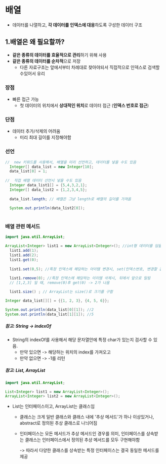 # 배열

- 데이터를 나열하고, **각 데이터를 인덱스에 대응**하도록 구성한 데이터 구조

## 1.배열은 왜 필요할까? 

- **같은 종류의 데이터를 효율적으로 관리**하기 위해 사용
- **같은 종류의 데이터를 순차적**으로 저장
    - 다른 자료구조는 앞에서부터 차례대로 찾아야되서 직접적으로 인덱스로 검색할 수있어서 유리

### 장점
- 빠른 접근 가능 
  - 첫 데이터의 위치에서 **상대적인 위치**로 데이터 접근 (**인덱스 번호로 접근**)

### 단점 
- 데이터 추가/삭제의 어려움
  - 미리 최대 길이를 지정해야함


### 선언

```java
//  new 키워드를 사용해서, 배열을 미리 선언하고, 데이터를 넣을 수도 있음
  Integer[] data_list = new Integer[10];
  data_list[0] = 1;
  
//  직접 배열 데이터 선언시 넣을 수도 있음 
  Integer data_list1[] = {5,4,3,2,1};
  Integer[] data_list2 = {1,2,3,4,5};
  
  data_list.length; // 배열은 그냥 length로 배열의 길이를 가져옴
  
  System.out.println(data_list2[0]);
  
```

### 배열 관련 메서드
```java
import java.util.ArrayList;

ArrayList<Integer> list1 = new ArrayList<Integer>(); //int형 데이터를 담을 수 있는 가변 길이의 배열 선언
  list1.add(1);
  list1.add(2);
  list1.get(0);
  
  list1.set(0,5); //특정 인덱스에 해당하는 아이템 변경시, set(인덱스번호, 변경할 값) 메서드 사용
  
  list1.remove(0); //특정 인덱스에 해당하는 이이템 삭제시, 뒤에서 앞으로 밀림 
  // [1,2,3] 일 때, remove(0)후 get(0) -> 2가 나옴

  list1.size() ; // ArrayList는 size()로 크기를 구함

Integer data_list[][] = {{1, 2, 3}, {4, 5, 6}};

System.out.println(data_list[0][1]); //2
System.out.println(data_list[1][1]); //5

```
##### 참고: String -> indexOf
- String의 indexOf를 사용해서 해당 문자열안에 특정 char가 있는지 검사할 수 있음. 
  - 만약 있으면 -> 해당하는 위치의 index를 가져오고 
  - 만약 없으면 -> -1를 리턴

##### 참고: List, ArrayList

  ```java
import java.util.ArrayList;

List<Integer> list1 = new ArrayList<Integer>();
ArrayList<Integer> list2 = new ArrayList<Integer>();
```

- List는 인터페이스이고, ArrayList는 클래스임
  - 클래스는 크게 일반 클래스와 클래스 내에 '추상 메서드'가 하나 이상있거나, abstract로 정의된 추상 클래스로 나늬어짐
  - 인터페이스는 모든 메서드가 추상 메서드인 경우를 의미, 인터페이스를 상속받는 클래스는 인터페이스에서 정의된 추상 메서드를 모두 구현해야함
  
    -> 따라서 다양한 클래스를 상속받는 특정 인터페이스는 결국 동일한 메서드를 제공


